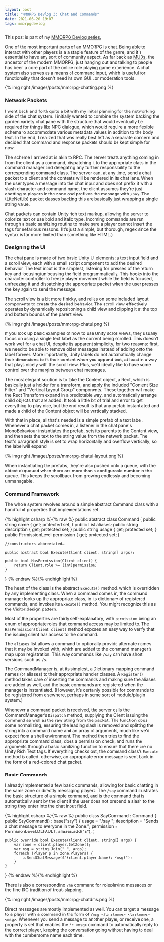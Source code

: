 ```yaml
---
layout: post
title: "MMORPG Devlog 3: Chat and Commands"
date: 2021-06-20 19:07
tags: mmorpgdevlog
---
```


This post is part of my [MMORPG Devlog series.]({{site.baseurl}}/tags/mmorpgdevlog/)

One of the most important parts of an MMORPG is chat. Being able to interact with other players is a a staple feature of the genre, and it's essential to have any sort of community aspect. As far back as [MUDs](https://en.wikipedia.org/wiki/MUD), the ancestor of the modern MMORPG, just hanging out and talking to people has been a core part of the online role playing game experience. A chat system also serves as a means of command input, which is useful for functionality that doesn't need its own GUI...or moderation tools.

{% img right /images/posts/mmorpg-chatting.png %}

### Network Packets
I went back and forth quite a bit with my initial planning for the networking side of the chat system. I initially wanted to combine the system backing the garden variety chat pane with the structure that would eventually be required for things like NPC dialogue, which would require a more flexible schema to accommodate various metadata values in addition to the body text. In the end, I realized that was really best left as a separate concern and decided that command and response packets should be kept simple for now.

The scheme I arrived at is akin to RPC. The server treats anything coming in from the client as a command, dispatching it to the appropriate class in the command manager and delegating any further responsibility to the corresponding command class. The server can, at any time, send a chat packet to a client and the contents will be rendered in its chat lane. When the user types a message into the chat input and does not prefix it with a slash character and command name, the client assumes they’re just chatting to players in the zone and prefixes the message with `/say`. The (LiteNetLib) packet classes backing this are basically just wrapping a single string value.

Chat packets can contain Unity rich text markup, allowing the server to colorize text or use bold and italic type. Incoming commands are run through a basic sanitizing routine to make sure a player cannot insert the tags for nefarious reasons. (It’s just a simple, but thorough, regex since the syntax is far more limited than something like HTML.)

### Designing the UI
The chat pane is made of two basic Unity UI elements: a text input field and a scroll view, each with a small script component to add the desired behavior. The text input is the simplest, listening for presses of the return key and focusing/unfocusing the field programmatically. This hooks into the character controller to freeze player movement while the field is focused, unfreezing it and dispatching the appropriate packet when the user presses the key again to send the message.

The scroll view is a bit more finicky, and relies on some included layout components to create the desired behavior. The scroll view effectively operates by dynamically repositioning a child view and clipping it at the top and bottom bounds of the parent view.

{% img right /images/posts/mmorpg-chatui.png %}

If you look up basic examples of how to use Unity scroll views, they usually focus on using a single text label as the content being scrolled. This doesn’t work well for a chat UI, despite its apparent simplicity, for two reasons: first, we need to be able to remove older messages instead of adding onto the label forever. More importantly, Unity labels do not automatically change their dimensions to fit their content when you append text, at least in a way that plays nicely with the scroll view. Plus, we’d ideally like to have some control over the margins between chat messages.

The most elegant solution is to take the Content object, a Rect, which is basically just a holder for a transform, and apply the included "Content Size Filter" and "Vertical Layout Group" components. These together will make the Rect Transform expand in a predictable way, and automatically arrange child objects that are added. It took a little bit of trial and error to get everything to play nice, but the end result is that any prefab instantiated and made a child of the Content object will be vertically stacked.

With that in place, all that's needed is a simple prefab of a text label. Whenever a chat packet comes in, a listener in the chat pane's MonoBehaviour instantiates the prefab, sets its parents to the Content view, and then sets the text to the string value from the network packet. The text's paragraph style is set to wrap horizontally and overflow vertically, so the label will expand.

{% img right /images/posts/mmorpg-chatui-layout.png %}

When instantiating the prefabs, they're also pushed onto a queue, with the oldest dequeued when there are more than a configurable number in the queue. This keeps the scrollback from growing endlessly and becoming unmanagable.

### Command Framework
The whole system revolves around a simple abstract Command class with a handful of properties that implementations set.

{% highlight csharp %}{% raw %}
public abstract class Command {
	public string name { get; protected set; }
	public List<string> aliases;
	public string description { get; protected set; }
	public string usage { get; protected set; }
	public PermissionLevel permission { get; protected set; }
	
	//constructors abbreviated…
	
	public abstract bool Execute(Client client, string[] args);
	
	public bool HasPermission(Client client) {
		return Client.role >= (int)permission;
	}
	
}
{% endraw %}{% endhighlight %}

The heart of the class is the abstract `Execute()` method, which is overridden by any implementing class. When a command comes in, the command manager looks up the appropriate class, in its dictionary of registered commands, and invokes its `Execute()` method. You might recognize this as the [Visitor design pattern.](https://en.wikipedia.org/wiki/Visitor_pattern)

Most of the properties are fairly self-explanatory, with `permission` being an enum of appropriate roles that command access may be limited to. The `HasPermission(Client client)` method exposes an easy way to verify that the issuing client has access to the command.

The `aliases` list allows a command to optionally provide alternate names that it may be invoked with, which are added to the command manager’s map upon registration. This way commands like `/say` can have short versions, such as `/s`.

The CommandManager is, at its simplest, a Dictionary mapping command names (or aliases) to their appropriate handler classes. A `Register()` method takes care of inserting the commands and making sure the aliases are added as well, and the basic commands are registered when the manager is instantiated. (However, it’s certainly possible for commands to be registered from elsewhere, perhaps in some sort of module/plugin system.)

Whenever a command packet is received, the server calls the CommandManager’s `Dispatch` method, supplying the Client issuing the command as well as the raw string from the packet. The function does some normalizing, ensuring the leading slash is removed and splitting the string into a command name and an array of arguments, much like we’d expect from a shell environment. The method then tries to find the appropriate command class, does a permission check, and runs the arguments through a basic sanitizing function to ensure that there are no Unity Rich Text tags. If everything checks out, the command class’s `Execute` method is called. otherwise, an appropriate error message is sent back in the form of a red-colored chat packet.

### Basic Commands
I already implemented a few basic commands, allowing for basic chatting in the same zone or directly messaging players. The `/say` command illustrates the basic structure of a simple command, and is the command that is automatically sent by the client if the user does not prepend a slash to the string they enter into the chat input field.

{% highlight csharp %}{% raw %}
public class SayCommand : Command {
	public SayCommand() : base("say") {
		usage = "/say <message>";
		description = "Sends a chat message to everyone in the Zone.";
		permission = PermisionLevel.DEFAULT;
		aliases.add("s");
	}

	public override bool Execute(Client client, string[] args) {
		var zone = client.player.GetZone();
		var msg = string.Join(" ", args);
		foreach (Player p in zone.Players) {
			p.SendChatMessage($"{client.player.Name}: {msg}");
		}
	}
}
{% endraw %}{% endhighlight %}

There is also a corresponding `/me` command for roleplaying messages or the fine IRC tradition of trout-slapping.

{% img right /images/posts/mmorpg-chatdms.png %}

Direct messages are mostly implemented as well. You can target a message to a player with a command in the form of `/msg <firstname> <lastname> <msg>`. Whenever you send a message to another player, or receive one, a property is set that enables the `/r <msg>` command to automatically reply to the correct player, keeping the conversation going without having to deal with the cumbersome name each time.